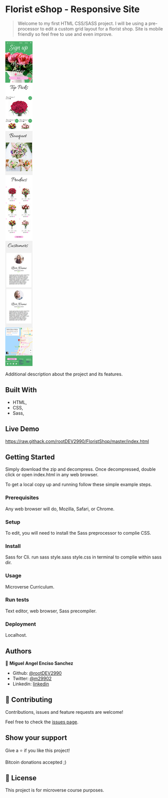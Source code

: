 # Florist eShop - Responsive Site

>  Welcome to my first HTML CSS/SASS project. I will be using a pre-processor to edit a custom grid layout for a florist shop. Site is mobile friendly so feel free to use and even improve.

![screenshot](./assets/img/app_screenshot.png)

Additional description about the project and its features.

## Built With

- HTML,
- CSS,
- Sass,

## Live Demo

https://raw.githack.com/rootDEV2990/FloristShop/master/index.html

## Getting Started

Simply download the zip and decompress. Once decompressed, double click or open index.html in any web browser. 


To get a local copy up and running follow these simple example steps.

### Prerequisites

Any web browser will do, Mozilla, Safari, or Chrome. 

### Setup

To edit, you will need to install the Sass preprocessor to complie CSS. 

### Install

Sass for Cli. run sass style.sass style.css in terminal to complie within sass dir.  

### Usage

Microverse Curriculum. 

### Run tests

Text editor, web browser, Sass precompiler.

### Deployment

Localhost. 



## Authors

👤 **Miguel Angel Enciso Sanchez**

- Github: [@rootDEV2990](https://github.com/rootDEV2990)
- Twitter: [@m29902](https://twitter.com/m29902)
- Linkedin: [linkedin](https://www.linkedin.com/in/miguel-enciso-6474741a1/)

## 🤝 Contributing

Contributions, issues and feature requests are welcome!

Feel free to check the [issues page](issues/).

## Show your support

Give a ⭐️ if you like this project!

Bitcoin donations accepted ;)

 
## 📝 License

This project is for microverse course purposes.